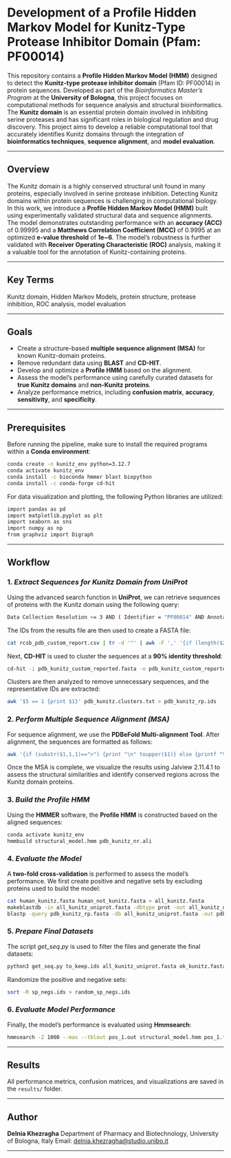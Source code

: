 

# Development of a Profile Hidden Markov Model for Kunitz-Type Protease Inhibitor Domain (Pfam: PF00014)

This repository contains a **Profile Hidden Markov Model (HMM)** designed to detect the **Kunitz-type protease inhibitor domain** (Pfam ID: PF00014) in protein sequences. Developed as part of the *Bioinformatics Master’s Program* at the **University of Bologna**, this project focuses on computational methods for sequence analysis and structural bioinformatics.
The **Kunitz domain** is an essential protein domain involved in inhibiting serine proteases and has significant roles in biological regulation and drug discovery. This project aims to develop a reliable computational tool that accurately identifies Kunitz domains through the integration of **bioinformatics techniques**, **sequence alignment**, and **model evaluation**.

---

## Overview

The Kunitz domain is a highly conserved structural unit found in many proteins, especially involved in serine protease inhibition. Detecting Kunitz domains within protein sequences is challenging in computational biology. In this work, we introduce a **Profile Hidden Markov Model (HMM)** built using experimentally validated structural data and sequence alignments. The model demonstrates outstanding performance with an **accuracy (ACC)** of 0.99995 and a **Matthews Correlation Coefficient (MCC)** of 0.9995 at an optimized **e-value threshold** of **1e−6**. The model’s robustness is further validated with **Receiver Operating Characteristic (ROC)** analysis, making it a valuable tool for the annotation of Kunitz-containing proteins.

---

## Key Terms

Kunitz domain, Hidden Markov Models, protein structure, protease inhibition, ROC analysis, model evaluation

---

## Goals

* Create a structure-based **multiple sequence alignment (MSA)** for known Kunitz-domain proteins.
* Remove redundant data using **BLAST** and **CD-HIT**.
* Develop and optimize a **Profile HMM** based on the alignment.
* Assess the model’s performance using carefully curated datasets for **true Kunitz domains** and **non-Kunitz proteins**.
* Analyze performance metrics, including **confusion matrix**, **accuracy**, **sensitivity**, and **specificity**.

---

## Prerequisites

Before running the pipeline, make sure to install the required programs within a **Conda environment**:

```bash
conda create -n kunitz_env python=3.12.7
conda activate kunitz_env
conda install -c bioconda hmmer blast biopython
conda install -c conda-forge cd-hit
```

For data visualization and plotting, the following Python libraries are utilized:

```bash
import pandas as pd
import matplotlib.pyplot as plt
import seaborn as sns
import numpy as np
from graphviz import Digraph
```

---

## Workflow



### 1. *Extract Sequences for Kunitz Domain from UniProt*

Using the advanced search function in **UniProt**, we can retrieve sequences of proteins with the Kunitz domain using the following query:

```bash
Data Collection Resolution <= 3 AND ( Identifier = "PF00014" AND Annotation Type = "Pfam" ) AND Polymer Entity Sequence Length <= 80 AND Polymer Entity Sequence Length >= 50
```

The IDs from the results file are then used to create a FASTA file:

```bash
cat rcsb_pdb_custom_report.csv | tr -d '"' | awk -F ',' '{if (length($2)>0) {name=$2}; print name ,$3,$4,$5}' | grep PF00014 | awk '{print ">"$1"_"$3; print $2}' > pdb_kunitz_custom_reported.fasta
```

Next, **CD-HIT** is used to cluster the sequences at a **90% identity threshold**:

```bash
cd-hit -i pdb_kunitz_custom_reported.fasta -o pdb_kunitz_custom_reported.clstr -c 0.9
```

Clusters are then analyzed to remove unnecessary sequences, and the representative IDs are extracted:

```bash
awk '$5 == 1 {print $1}' pdb_kunitz.clusters.txt > pdb_kunitz_rp.ids
```

### 2. *Perform Multiple Sequence Alignment (MSA)*

For sequence alignment, we use the **PDBeFold Multi-alignment Tool**. After alignment, the sequences are formatted as follows:

```bash
awk '{if (substr($1,1,1)==">") {print "\n" toupper($1)} else {printf "%s", toupper($1)}}'> pdb_kunitz_nr.ali
```
Once the MSA is complete, we visualize the results using Jalview 2.11.4.1 to assess the structural similarities and identify conserved regions across the Kunitz domain proteins.
### 3. *Build the Profile HMM*

Using the **HMMER** software, the **Profile HMM** is constructed based on the aligned sequences:

```bash
conda activate kunitz_env
hmmbuild structural_model.hmm pdb_kunitz_nr.ali
```

### 4. *Evaluate the Model*

A **two-fold cross-validation** is performed to assess the model’s performance. We first create positive and negative sets by excluding proteins used to build the model:

```bash
cat human_kunitz.fasta human_not_kunitz.fasta > all_kunitz.fasta
makeblastdb -in all_kunitz_uniprot.fasta -dbtype prot -out all_kunitz_uniprot.fasta
blastp -query pdb_kunitz_rp.fasta -db all_kunitz_uniprot.fasta -out pdb_kunitz_nr_23.blast -outfmt 7
```

### 5. *Prepare Final Datasets*

The script *get\_seq.py* is used to filter the files and generate the final datasets:

```bash
python3 get_seq.py to_keep.ids all_kunitz_uniprot.fasta ok_kunitz.fasta
```

Randomize the positive and negative sets:

```bash
sort -R sp_negs.ids > random_sp_negs.ids
```

### 6. *Evaluate Model Performance*

Finally, the model’s performance is evaluated using **Hmmsearch**:

```bash
hmmsearch -Z 1000 --max --tblout pos_1.out structural_model.hmm pos_1.fasta
```

---

## Results

All performance metrics, confusion matrices, and visualizations are saved in the `results/` folder.

---

## Author

**Delnia Khezragha**
Department of Pharmacy and Biotechnology, University of Bologna, Italy
Email: [delnia.khezragha@studio.unibo.it](mailto:delnia.khezragha@studio.unibo.it)

---



